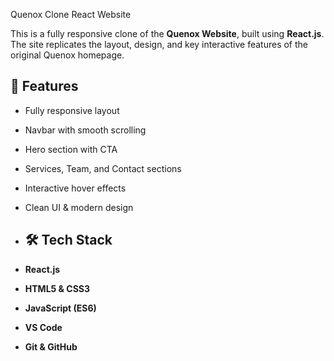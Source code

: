  Quenox Clone React Website

This is a fully responsive clone of the **Quenox Website**, built using **React.js**. The site replicates the layout, design, and key interactive features of the original Quenox homepage.
## 🚀 Features

- Fully responsive layout
- Navbar with smooth scrolling
- Hero section with CTA
- Services, Team, and Contact sections
- Interactive hover effects
- Clean UI & modern design
- ## 🛠️ Tech Stack

- **React.js**
- **HTML5 & CSS3**
- **JavaScript (ES6)**
- **VS Code**
- **Git & GitHub**


